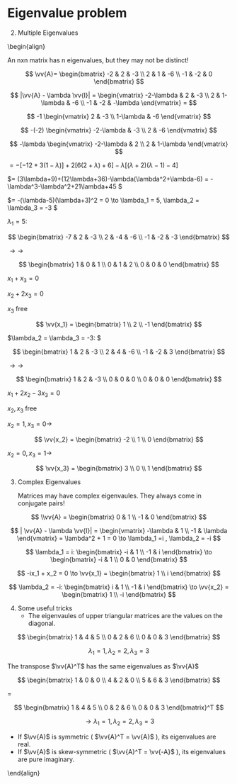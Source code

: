 # Eigenvalue problem
2. Multiple Eigenvalues

\begin{align}
   
   An nxn matrix has n eigenvalues, but they may not be distinct!

$$
\vv{A}= 
\begin{bmatrix}
-2 & 2 & -3 \\
2 & 1 & -6 \\
-1 & -2 & 0
\end{bmatrix}
$$

$$
|\vv{A} - \lambda  \vv{I}| =
\begin{vmatrix}
-2-\lambda & 2 & -3 \\
2 & 1-\lambda & -6 \\
-1 & -2 & -\lambda
\end{vmatrix} =
$$ 
 
$$
-1
\begin{vmatrix}
2 & -3 \\
1-\lambda & -6
\end{vmatrix}
$$ 

$$
-(-2)
\begin{vmatrix}
-2-\lambda & -3 \\
2 & -6
\end{vmatrix}
$$

$$
-\lambda
\begin{vmatrix}
-2-\lambda & 2 \\
2 & 1-\lambda 
\end{vmatrix}
$$

$= -[-12+3(1-\lambda)]+2[6(2+\lambda)+6]-\lambda[(\lambda+2)(\lambda-1)-4]$

$= (3\lambda+9)+(12\lambda+36)-\lambda(\lambda^2+\lambda-6) = -\lambda^3-\lambda^2+21\lambda+45 $

$= -(\lambda-5)(\lambda+3)^2 = 0 \to \lambda_1 = 5, \lambda_2 = \lambda_3 = -3 $

$\lambda_1 = 5:$

$$
\begin{bmatrix}
-7 & 2 & -3 \\
2 & -4 & -6 \\
-1 & -2 & -3
\end{bmatrix}
$$

$\to\to$

$$
\begin{bmatrix}
1 & 0 & 1 \\
0 & 1 & 2 \\
0 & 0 & 0
\end{bmatrix}
$$

$x_1 + x_3 = 0$

$x_2 +2x_3 = 0$

$x_3$ free

$$
\vv{x_1} =
\begin{bmatrix}
1 \\
2  \\
-1
\end{bmatrix}
$$

$\lambda_2 = \lambda_3 = -3: $

$$
\begin{bmatrix}
1 & 2 & -3 \\
2 & 4 & -6 \\
-1 & -2 & 3
\end{bmatrix}
$$

$\to\to$

$$
\begin{bmatrix}
1 & 2 & -3 \\
0 & 0 & 0 \\
0 & 0 & 0
\end{bmatrix}
$$

$x_1 + 2x_2 - 3x_3 = 0$

$x_2, x_3$ free

$x_2 = 1, x_3 = 0 \to$

$$
\vv{x_2} =
\begin{bmatrix}
-2 \\
1 \\
0
\end{bmatrix}
$$

$x_2 = 0, x_3 = 1 \to$

$$
\vv{x_3} =
\begin{bmatrix}
3 \\
0 \\
1
\end{bmatrix}
$$

3. Complex Eigenvalues

   Matrices may have complex eigenvaules. They always come in conjugate pairs!

$$
\\vv{A} =
\begin{bmatrix}
0 & 1 \\
-1 & 0
\end{bmatrix}
$$

$$
| \vv{A} - \lambda  \vv{I}| =
\begin{vmatrix}
-\lambda & 1 \\
-1 & \lambda
\end{vmatrix} =
\lambda^2 + 1 = 0 \to \lambda_1 =i , \lambda_2 = -i
$$

$$
\lambda_1 = i: 
\begin{bmatrix}
-i & 1 \\
-1 & i
\end{bmatrix}
\to
\begin{bmatrix}
-i & 1 \\
0 & 0
\end{bmatrix}
$$

$$
-ix_1 + x_2 = 0 
\to
\vv{x_1} =
\begin{bmatrix}
1 \\
i
\end{bmatrix}
$$

$$
\lambda_2 = -i:
\begin{bmatrix}
i & 1 \\
-1 & i
\end{bmatrix}
\to
\vv{x_2} =
\begin{bmatrix}
1 \\
-i
\end{bmatrix}
$$

4. Some useful tricks
   - The eigenvaules of upper triangular matrices are the values on the diagonal.
   
$$
\begin{bmatrix}
1 & 4 & 5 \\
0 & 2 & 6 \\
0 & 0 & 3
\end{bmatrix}
$$

$$
\lambda_1 = 1,
\lambda_2 = 2,
\lambda_3 = 3
$$

The transpose $\vv{A}^T$ has the same eigenvalues as $\vv{A}$

$$
\begin{bmatrix}
1 & 0 & 0 \\
4 & 2 & 0 \\
5 & 6 & 3
\end{bmatrix}
$$

=

$$
\begin{bmatrix}
1 & 4 & 5 \\
0 & 2 & 6 \\
0 & 0 & 3
\end{bmatrix}^T
$$

$$
\to
\lambda_1=1, 
\lambda_2=2,
\lambda_3=3
$$

- If $\vv{A}$ is symmetric ( $\vv{A}^T = \vv{A}$ ), its eigenvalues are real.
- If $\vv{A}$ is skew-symmetric ( $\vv{A}^T = \vv{-A}$ ), its eigenvalues are pure imaginary.

\end{align}
